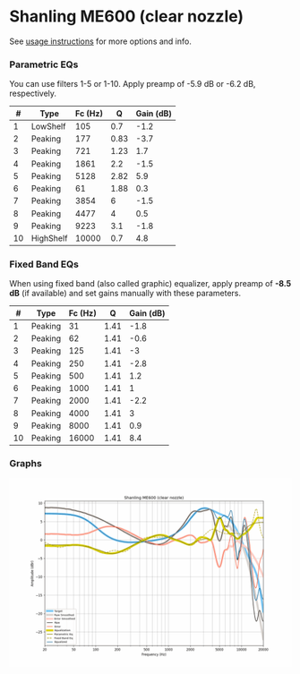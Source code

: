 # Shanling ME600 (clear nozzle)
See [usage instructions](https://github.com/jaakkopasanen/AutoEq#usage) for more options and info.

### Parametric EQs
You can use filters 1-5 or 1-10. Apply preamp of -5.9 dB or -6.2 dB, respectively.

|   # | Type      |   Fc (Hz) |    Q |   Gain (dB) |
|-----|-----------|-----------|------|-------------|
|   1 | LowShelf  |       105 | 0.7  |        -1.2 |
|   2 | Peaking   |       177 | 0.83 |        -3.7 |
|   3 | Peaking   |       721 | 1.23 |         1.7 |
|   4 | Peaking   |      1861 | 2.2  |        -1.5 |
|   5 | Peaking   |      5128 | 2.82 |         5.9 |
|   6 | Peaking   |        61 | 1.88 |         0.3 |
|   7 | Peaking   |      3854 | 6    |        -1.5 |
|   8 | Peaking   |      4477 | 4    |         0.5 |
|   9 | Peaking   |      9223 | 3.1  |        -1.8 |
|  10 | HighShelf |     10000 | 0.7  |         4.8 |

### Fixed Band EQs
When using fixed band (also called graphic) equalizer, apply preamp of **-8.5 dB** (if available) and set gains manually with these parameters.

|   # | Type    |   Fc (Hz) |    Q |   Gain (dB) |
|-----|---------|-----------|------|-------------|
|   1 | Peaking |        31 | 1.41 |        -1.8 |
|   2 | Peaking |        62 | 1.41 |        -0.6 |
|   3 | Peaking |       125 | 1.41 |        -3   |
|   4 | Peaking |       250 | 1.41 |        -2.8 |
|   5 | Peaking |       500 | 1.41 |         1.2 |
|   6 | Peaking |      1000 | 1.41 |         1   |
|   7 | Peaking |      2000 | 1.41 |        -2.2 |
|   8 | Peaking |      4000 | 1.41 |         3   |
|   9 | Peaking |      8000 | 1.41 |         0.9 |
|  10 | Peaking |     16000 | 1.41 |         8.4 |

### Graphs
![](./Shanling%20ME600%20(clear%20nozzle).png)
